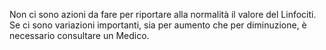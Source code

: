 Non ci sono azioni da fare per riportare alla normalità il valore del Linfociti. Se ci sono variazioni importanti, sia per aumento che per
diminuzione, è necessario consultare un Medico.
